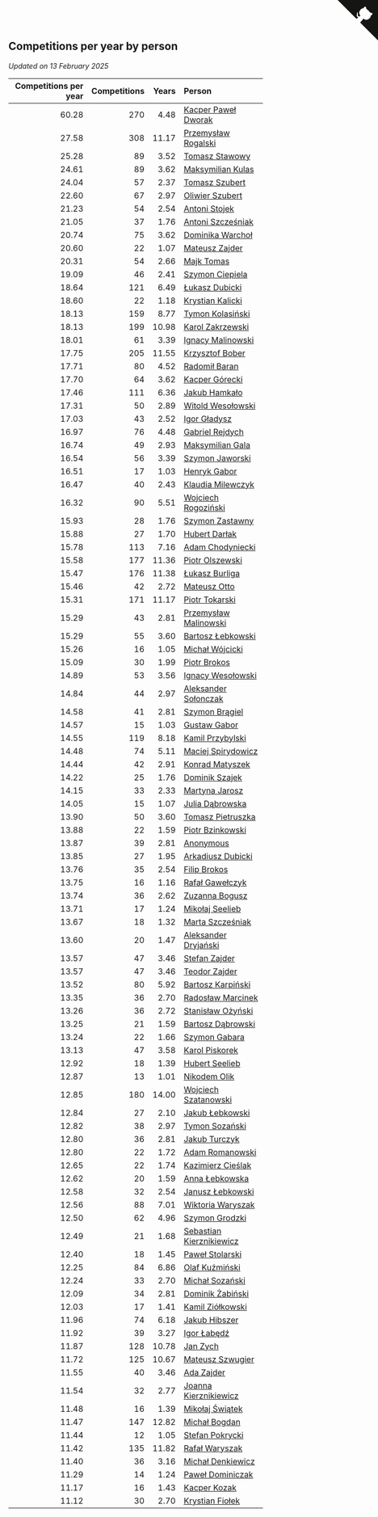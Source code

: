 ## Competitions per year by person

*Updated on 13 February 2025*

| Competitions per year | Competitions | Years | Person |
| ---: | ---: | ---: | :--- |
| 60.28 | 270 | 4.48 | [Kacper Paweł Dworak](https://www.worldcubeassociation.org/persons/2020DWOR01) |
| 27.58 | 308 | 11.17 | [Przemysław Rogalski](https://www.worldcubeassociation.org/persons/2013ROGA02) |
| 25.28 | 89 | 3.52 | [Tomasz Stawowy](https://www.worldcubeassociation.org/persons/2021STAW01) |
| 24.61 | 89 | 3.62 | [Maksymilian Kulas](https://www.worldcubeassociation.org/persons/2021KULA02) |
| 24.04 | 57 | 2.37 | [Tomasz Szubert](https://www.worldcubeassociation.org/persons/2022SZUB02) |
| 22.60 | 67 | 2.97 | [Oliwier Szubert](https://www.worldcubeassociation.org/persons/2022SZUB01) |
| 21.23 | 54 | 2.54 | [Antoni Stojek](https://www.worldcubeassociation.org/persons/2022STOJ03) |
| 21.05 | 37 | 1.76 | [Antoni Szcześniak](https://www.worldcubeassociation.org/persons/2023SZCZ04) |
| 20.74 | 75 | 3.62 | [Dominika Warchoł](https://www.worldcubeassociation.org/persons/2021WARC01) |
| 20.60 | 22 | 1.07 | [Mateusz Zajder](https://www.worldcubeassociation.org/persons/2024ZAJD01) |
| 20.31 | 54 | 2.66 | [Majk Tomas](https://www.worldcubeassociation.org/persons/2022TOMA05) |
| 19.09 | 46 | 2.41 | [Szymon Ciepiela](https://www.worldcubeassociation.org/persons/2022CIEP01) |
| 18.64 | 121 | 6.49 | [Łukasz Dubicki](https://www.worldcubeassociation.org/persons/2018DUBI01) |
| 18.60 | 22 | 1.18 | [Krystian Kalicki](https://www.worldcubeassociation.org/persons/2023KALI10) |
| 18.13 | 159 | 8.77 | [Tymon Kolasiński](https://www.worldcubeassociation.org/persons/2016KOLA02) |
| 18.13 | 199 | 10.98 | [Karol Zakrzewski](https://www.worldcubeassociation.org/persons/2014ZAKR01) |
| 18.01 | 61 | 3.39 | [Ignacy Malinowski](https://www.worldcubeassociation.org/persons/2021MALI02) |
| 17.75 | 205 | 11.55 | [Krzysztof Bober](https://www.worldcubeassociation.org/persons/2013BOBE01) |
| 17.71 | 80 | 4.52 | [Radomił Baran](https://www.worldcubeassociation.org/persons/2020BARA02) |
| 17.70 | 64 | 3.62 | [Kacper Górecki](https://www.worldcubeassociation.org/persons/2021GORE01) |
| 17.46 | 111 | 6.36 | [Jakub Hamkało](https://www.worldcubeassociation.org/persons/2018HAMK01) |
| 17.31 | 50 | 2.89 | [Witold Wesołowski](https://www.worldcubeassociation.org/persons/2022WESO01) |
| 17.03 | 43 | 2.52 | [Igor Gładysz](https://www.worldcubeassociation.org/persons/2022GLAD01) |
| 16.97 | 76 | 4.48 | [Gabriel Rejdych](https://www.worldcubeassociation.org/persons/2020REJD01) |
| 16.74 | 49 | 2.93 | [Maksymilian Gala](https://www.worldcubeassociation.org/persons/2022GALA01) |
| 16.54 | 56 | 3.39 | [Szymon Jaworski](https://www.worldcubeassociation.org/persons/2021JAWO01) |
| 16.51 | 17 | 1.03 | [Henryk Gabor](https://www.worldcubeassociation.org/persons/2024GABO02) |
| 16.47 | 40 | 2.43 | [Klaudia Milewczyk](https://www.worldcubeassociation.org/persons/2022MILE05) |
| 16.32 | 90 | 5.51 | [Wojciech Rogoziński](https://www.worldcubeassociation.org/persons/2019ROGO04) |
| 15.93 | 28 | 1.76 | [Szymon Zastawny](https://www.worldcubeassociation.org/persons/2023ZAST01) |
| 15.88 | 27 | 1.70 | [Hubert Darłak](https://www.worldcubeassociation.org/persons/2023DARL03) |
| 15.78 | 113 | 7.16 | [Adam Chodyniecki](https://www.worldcubeassociation.org/persons/2017CHOD02) |
| 15.58 | 177 | 11.36 | [Piotr Olszewski](https://www.worldcubeassociation.org/persons/2013OLSZ02) |
| 15.47 | 176 | 11.38 | [Łukasz Burliga](https://www.worldcubeassociation.org/persons/2013BURL01) |
| 15.46 | 42 | 2.72 | [Mateusz Otto](https://www.worldcubeassociation.org/persons/2022OTTO01) |
| 15.31 | 171 | 11.17 | [Piotr Tokarski](https://www.worldcubeassociation.org/persons/2013TOKA01) |
| 15.29 | 43 | 2.81 | [Przemysław Malinowski](https://www.worldcubeassociation.org/persons/2022MALI01) |
| 15.29 | 55 | 3.60 | [Bartosz Łebkowski](https://www.worldcubeassociation.org/persons/2021LEBK01) |
| 15.26 | 16 | 1.05 | [Michał Wójcicki](https://www.worldcubeassociation.org/persons/2024WOJC01) |
| 15.09 | 30 | 1.99 | [Piotr Brokos](https://www.worldcubeassociation.org/persons/2023BROK01) |
| 14.89 | 53 | 3.56 | [Ignacy Wesołowski](https://www.worldcubeassociation.org/persons/2021WESO01) |
| 14.84 | 44 | 2.97 | [Aleksander Sołonczak](https://www.worldcubeassociation.org/persons/2022SOLO01) |
| 14.58 | 41 | 2.81 | [Szymon Brągiel](https://www.worldcubeassociation.org/persons/2022BRAG03) |
| 14.57 | 15 | 1.03 | [Gustaw Gabor](https://www.worldcubeassociation.org/persons/2024GABO01) |
| 14.55 | 119 | 8.18 | [Kamil Przybylski](https://www.worldcubeassociation.org/persons/2016PRZY01) |
| 14.48 | 74 | 5.11 | [Maciej Spirydowicz](https://www.worldcubeassociation.org/persons/2020SPIR01) |
| 14.44 | 42 | 2.91 | [Konrad Matyszek](https://www.worldcubeassociation.org/persons/2022MATY02) |
| 14.22 | 25 | 1.76 | [Dominik Szajek](https://www.worldcubeassociation.org/persons/2023SZAJ01) |
| 14.15 | 33 | 2.33 | [Martyna Jarosz](https://www.worldcubeassociation.org/persons/2022JARO01) |
| 14.05 | 15 | 1.07 | [Julia Dąbrowska](https://www.worldcubeassociation.org/persons/2024DABR01) |
| 13.90 | 50 | 3.60 | [Tomasz Pietruszka](https://www.worldcubeassociation.org/persons/2021PIET01) |
| 13.88 | 22 | 1.59 | [Piotr Bzinkowski](https://www.worldcubeassociation.org/persons/2023BZIN01) |
| 13.87 | 39 | 2.81 | [Anonymous](https://www.worldcubeassociation.org/persons/2022ANON03) |
| 13.85 | 27 | 1.95 | [Arkadiusz Dubicki](https://www.worldcubeassociation.org/persons/2023DUBI01) |
| 13.76 | 35 | 2.54 | [Filip Brokos](https://www.worldcubeassociation.org/persons/2022BROK03) |
| 13.75 | 16 | 1.16 | [Rafał Gawełczyk](https://www.worldcubeassociation.org/persons/2023GAWE01) |
| 13.74 | 36 | 2.62 | [Zuzanna Bogusz](https://www.worldcubeassociation.org/persons/2022BOGU01) |
| 13.71 | 17 | 1.24 | [Mikołaj Seelieb](https://www.worldcubeassociation.org/persons/2023SEEL04) |
| 13.67 | 18 | 1.32 | [Marta Szcześniak](https://www.worldcubeassociation.org/persons/2023SZCZ07) |
| 13.60 | 20 | 1.47 | [Aleksander Dryjański](https://www.worldcubeassociation.org/persons/2023DRYJ01) |
| 13.57 | 47 | 3.46 | [Stefan Zajder](https://www.worldcubeassociation.org/persons/2021ZAJD02) |
| 13.57 | 47 | 3.46 | [Teodor Zajder](https://www.worldcubeassociation.org/persons/2021ZAJD03) |
| 13.52 | 80 | 5.92 | [Bartosz Karpiński](https://www.worldcubeassociation.org/persons/2019KARP03) |
| 13.35 | 36 | 2.70 | [Radosław Marcinek](https://www.worldcubeassociation.org/persons/2022MARC05) |
| 13.26 | 36 | 2.72 | [Stanisław Ożyński](https://www.worldcubeassociation.org/persons/2022OZYN01) |
| 13.25 | 21 | 1.59 | [Bartosz Dąbrowski](https://www.worldcubeassociation.org/persons/2023DABR07) |
| 13.24 | 22 | 1.66 | [Szymon Gabara](https://www.worldcubeassociation.org/persons/2023GABA01) |
| 13.13 | 47 | 3.58 | [Karol Piskorek](https://www.worldcubeassociation.org/persons/2021PISK01) |
| 12.92 | 18 | 1.39 | [Hubert Seelieb](https://www.worldcubeassociation.org/persons/2023SEEL02) |
| 12.87 | 13 | 1.01 | [Nikodem Olik](https://www.worldcubeassociation.org/persons/2024OLIK01) |
| 12.85 | 180 | 14.00 | [Wojciech Szatanowski](https://www.worldcubeassociation.org/persons/2011SZAT01) |
| 12.84 | 27 | 2.10 | [Jakub Łebkowski](https://www.worldcubeassociation.org/persons/2023LEBK01) |
| 12.82 | 38 | 2.97 | [Tymon Sozański](https://www.worldcubeassociation.org/persons/2022SOZA01) |
| 12.80 | 36 | 2.81 | [Jakub Turczyk](https://www.worldcubeassociation.org/persons/2022TURC02) |
| 12.80 | 22 | 1.72 | [Adam Romanowski](https://www.worldcubeassociation.org/persons/2023ROMA10) |
| 12.65 | 22 | 1.74 | [Kazimierz Cieślak](https://www.worldcubeassociation.org/persons/2023CIES01) |
| 12.62 | 20 | 1.59 | [Anna Łebkowska](https://www.worldcubeassociation.org/persons/2023LEBK04) |
| 12.58 | 32 | 2.54 | [Janusz Łebkowski](https://www.worldcubeassociation.org/persons/2022LEBK01) |
| 12.56 | 88 | 7.01 | [Wiktoria Waryszak](https://www.worldcubeassociation.org/persons/2018WARY01) |
| 12.50 | 62 | 4.96 | [Szymon Grodzki](https://www.worldcubeassociation.org/persons/2020GROD01) |
| 12.49 | 21 | 1.68 | [Sebastian Kierznikiewicz](https://www.worldcubeassociation.org/persons/2023KIER02) |
| 12.40 | 18 | 1.45 | [Paweł Stolarski](https://www.worldcubeassociation.org/persons/2023STOL04) |
| 12.25 | 84 | 6.86 | [Olaf Kuźmiński](https://www.worldcubeassociation.org/persons/2018KUZM02) |
| 12.24 | 33 | 2.70 | [Michał Sozański](https://www.worldcubeassociation.org/persons/2022SOZA02) |
| 12.09 | 34 | 2.81 | [Dominik Żabiński](https://www.worldcubeassociation.org/persons/2022ZABI01) |
| 12.03 | 17 | 1.41 | [Kamil Ziółkowski](https://www.worldcubeassociation.org/persons/2023ZIOL01) |
| 11.96 | 74 | 6.18 | [Jakub Hibszer](https://www.worldcubeassociation.org/persons/2018HIBS01) |
| 11.92 | 39 | 3.27 | [Igor Łabędź](https://www.worldcubeassociation.org/persons/2021LABE01) |
| 11.87 | 128 | 10.78 | [Jan Zych](https://www.worldcubeassociation.org/persons/2014ZYCH01) |
| 11.72 | 125 | 10.67 | [Mateusz Szwugier](https://www.worldcubeassociation.org/persons/2014SZWU01) |
| 11.55 | 40 | 3.46 | [Ada Zajder](https://www.worldcubeassociation.org/persons/2021ZAJD01) |
| 11.54 | 32 | 2.77 | [Joanna Kierznikiewicz](https://www.worldcubeassociation.org/persons/2022KIER01) |
| 11.48 | 16 | 1.39 | [Mikołaj Świątek](https://www.worldcubeassociation.org/persons/2023SWIA01) |
| 11.47 | 147 | 12.82 | [Michał Bogdan](https://www.worldcubeassociation.org/persons/2012BOGD01) |
| 11.44 | 12 | 1.05 | [Stefan Pokrycki](https://www.worldcubeassociation.org/persons/2024POKR01) |
| 11.42 | 135 | 11.82 | [Rafał Waryszak](https://www.worldcubeassociation.org/persons/2013WARY01) |
| 11.40 | 36 | 3.16 | [Michał Denkiewicz](https://www.worldcubeassociation.org/persons/2021DENK01) |
| 11.29 | 14 | 1.24 | [Paweł Dominiczak](https://www.worldcubeassociation.org/persons/2023DOMI21) |
| 11.17 | 16 | 1.43 | [Kacper Kozak](https://www.worldcubeassociation.org/persons/2023KOZA05) |
| 11.12 | 30 | 2.70 | [Krystian Fiołek](https://www.worldcubeassociation.org/persons/2022FIOL01) |


<a href="https://github.com/maxidragon/wca_statistics_pl" class="github-corner" aria-label="View source on Github"><svg width="80" height="80" viewBox="0 0 250 250" style="fill:#151513; color:#fff; position: absolute; top: 0; border: 0; right: 0;" aria-hidden="true"><path d="M0,0 L115,115 L130,115 L142,142 L250,250 L250,0 Z"></path><path d="M128.3,109.0 C113.8,99.7 119.0,89.6 119.0,89.6 C122.0,82.7 120.5,78.6 120.5,78.6 C119.2,72.0 123.4,76.3 123.4,76.3 C127.3,80.9 125.5,87.3 125.5,87.3 C122.9,97.6 130.6,101.9 134.4,103.2" fill="currentColor" style="transform-origin: 130px 106px;" class="octo-arm"></path><path d="M115.0,115.0 C114.9,115.1 118.7,116.5 119.8,115.4 L133.7,101.6 C136.9,99.2 139.9,98.4 142.2,98.6 C133.8,88.0 127.5,74.4 143.8,58.0 C148.5,53.4 154.0,51.2 159.7,51.0 C160.3,49.4 163.2,43.6 171.4,40.1 C171.4,40.1 176.1,42.5 178.8,56.2 C183.1,58.6 187.2,61.8 190.9,65.4 C194.5,69.0 197.7,73.2 200.1,77.6 C213.8,80.2 216.3,84.9 216.3,84.9 C212.7,93.1 206.9,96.0 205.4,96.6 C205.1,102.4 203.0,107.8 198.3,112.5 C181.9,128.9 168.3,122.5 157.7,114.1 C157.9,116.9 156.7,120.9 152.7,124.9 L141.0,136.5 C139.8,137.7 141.6,141.9 141.8,141.8 Z" fill="currentColor" class="octo-body"></path></svg></a><style>.github-corner:hover .octo-arm{animation:octocat-wave 560ms ease-in-out}@keyframes octocat-wave{0%,100%{transform:rotate(0)}20%,60%{transform:rotate(-25deg)}40%,80%{transform:rotate(10deg)}}@media (max-width:500px){.github-corner:hover .octo-arm{animation:none}.github-corner .octo-arm{animation:octocat-wave 560ms ease-in-out}}</style>
